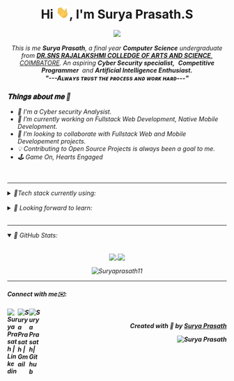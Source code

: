 <h1 align="center">Hi <img src="https://raw.githubusercontent.com/ABSphreak/ABSphreak/master/gifs/Hi.gif" width="30px">, I'm Surya Prasath.S</h1>
<p align="center">
  <a href="https://github.com/Suryaprasath11/readme-typing-svg"><img src="https://readme-typing-svg.herokuapp.com?lines=Computer+Science+Undergraduate;Full+Stack+Software+Developer;DS%20|%20AI%20|%20ML%20Enthusiast;Aspiring+Learner&center=true&width=500&height=50"></a>
</p>

<p align="center">
  <em>
    This is me <b>Surya Prasath</b>, a final year <b>Computer Science</b> undergraduate from <a href="https://www.iit.ac.lk/"> <b>DR.SNS RAJALAKSHMI COLLEDGE OF ARTS AND SCIENCE</b>, COIMBATORE</a>.
    An aspiring <b>Cyber Security specialist,</b>&nbsp; <b>Competitive Programmer</b>&nbsp; and <b> Artificial Intelligence Enthusiast.</b> 
  <br>
  <b><i>"---Aʟᴡᴀʏs ᴛʀᴜsᴛ ᴛʜᴇ ᴘʀᴏᴄᴇss ᴀɴᴅ ᴡᴏʀᴋ ʜᴀʀᴅ---"</i></b>
</p>

<h3> 𝐓𝐡𝐢𝐧𝐠𝐬 𝐚𝐛𝐨𝐮𝐭 𝐦𝐞 🔻</h3>

- 🧞 I'm a Cyber security Analysist.
- 🔭 I’m currently working on Fullstack Web Development, Native Mobile Development.
- 👯 I’m looking to collaborate with Fullstack Web and Mobile Developement projects.
- 💡 Contributing to Open Source Projects is always been a goal to me.
- 🕹️ Game On, Hearts Engaged
<br>

---

<details>
<summary>
  📝Tech stack currently using:
</summary>
   <br>
<code><a href="https://www.python.org/" target="_blank"><img height="30" src="https://www.vectorlogo.zone/logos/python/python-icon.svg"></a></code>
<code><a href="https://www.oracle.com/java/" target="_blank"><img height="30" src="https://www.vectorlogo.zone/logos/java/java-icon.svg"></a></code>
<code><a href="https://www.javascript.com/" target="_blank"><img height="30" src="https://raw.githubusercontent.com/devicons/devicon/master/icons/javascript/javascript-plain.svg"></a></code>
<code><a href="https://reactjs.org/" target="_blank"><img height="30" src="https://www.vectorlogo.zone/logos/reactjs/reactjs-icon.svg"></a></code>
<code><a href="https://nextjs.org/" target="_blank"><img height="30" src="https://upload.wikimedia.org/wikipedia/commons/thumb/1/10/Cib-next-js_%28CoreUI_Icons_v1.0.0%29.svg/120px-Cib-next-js_%28CoreUI_Icons_v1.0.0%29.svg.png"></a></code>
<code><a href="https://www.w3schools.com/html/" target="_blank"><img height="30" src="https://www.vectorlogo.zone/logos/w3_html5/w3_html5-icon.svg"></a></code>
<code><a href="https://www.w3schools.com/css/" target="_blank"><img height="30" src="https://raw.githubusercontent.com/devicons/devicon/master/icons/css3/css3-original.svg"></a></code>
<code><a href="https://id.heroku.com/login" target="_blank"><img src="https://www.vectorlogo.zone/logos/heroku/heroku-icon.svg" alt="heroku"  height="30"></a></code>
<code><a href="https://redux.js.org" target="_blank"> <img src="https://raw.githubusercontent.com/devicons/devicon/master/icons/redux/redux-original.svg" alt="redux" height="30"></a></code>
<code><a href="https://sass-lang.com" target="_blank"> <img src="https://raw.githubusercontent.com/devicons/devicon/master/icons/sass/sass-original.svg" alt="sass"  height="30"></a></code>
 <code> <a href="https://tailwindcss.com/" target="_blank"> <img src="https://www.vectorlogo.zone/logos/tailwindcss/tailwindcss-icon.svg" alt="tailwind" height="30"/> </a> </code>
<code><a href="https://nodejs.org/en/" target="_blank"><img height="30" src="https://www.vectorlogo.zone/logos/nodejs/nodejs-icon.svg"></a></code>
<code><a href="https://firebase.google.com/" target="_blank"><img height="30" src="https://www.vectorlogo.zone/logos/firebase/firebase-icon.svg"></a></code>
<code><a href="https://git-scm.com/" target="_blank"><img height="30" src="https://www.vectorlogo.zone/logos/git-scm/git-scm-icon.svg"></a></code>
<code><a href="https://www.json.org/" target="_blank"><img height="30" src="https://www.vectorlogo.zone/logos/json/json-icon.svg"></a></code>
<code><a href="https://colab.research.google.com/" target="_blank"><img height="30" src="https://colab.research.google.com/img/colab_favicon_256px.png"></a></code>
  
</details>
<br>

<details>
<summary>
  🔴 Looking forward to learn:
</summary>
   <br>
<code><a href="https://flutter.dev/" target="_blank"><img height="30" src="https://www.vectorlogo.zone/logos/flutterio/flutterio-icon.svg"></a></code>
<code><a href="https://cloud.google.com/" target="_blank"><img height="30" src="https://www.vectorlogo.zone/logos/google_cloud/google_cloud-icon.svg"></a></code>
<code><a href="https://analytics.google.com/" target="_blank"><img height="30" src="https://www.vectorlogo.zone/logos/google_analytics/google_analytics-icon.svg"></a></code>
<code><a href="https://www.tensorflow.org/" target="_blank"><img height="30" src="https://www.vectorlogo.zone/logos/tensorflow/tensorflow-icon.svg"></a></code>
<code><a href="https://azure.microsoft.com/en-us/" target="_blank"><img height="30" src="https://www.vectorlogo.zone/logos/microsoft_azure/microsoft_azure-icon.svg"></a></code>
<code><a href="https://opencv.org/" target="_blank"><img height="30" src="https://www.vectorlogo.zone/logos/opencv/opencv-icon.svg"></a></code>
<code><a href="https://pytorch.org/" target="_blank"><img height="30" src="https://www.vectorlogo.zone/logos/pytorch/pytorch-icon.svg"></a></code>
<code><a href="https://aws.amazon.com/" target="_blank"><img height="30" src="https://www.vectorlogo.zone/logos/amazon_aws/amazon_aws-icon.svg"></a></code>
</details>
<br>

---

<details open="">
<summary>
 📔 GitHub Stats:
</summary>
<br>
<p align="center">
  <a href="https://github.com/Suryaprasath11">
    <img align="center"  height="175px" src="https://github-readme-stats.vercel.app/api?username=Suryaprasath11&show_icons=true&hide_border=true&title_color=94b4a4&amp&icon_color=FFFFFF&amp&text_color=FFFFFF&amp&bg_color=000000&count_private=true&include_all_commits=true"/>
  </a>
  <a href="https://github.com/Suryaprasath11">
    <img align="center" height="175px"  src="https://github-readme-stats.vercel.app/api/top-langs/?username=Suryaprasath11&text_color=FFFFFF&bg_color=000000&title_color=94b4a4&langs_count=15&layout=compact&hide_border=true" />
  </a>
</p>
  <p align="center"><img align="center" src="https://github-readme-streak-stats.herokuapp.com/?user=Suryaprasath11&text_color=FFFFFF&bg_color=000000&title_color=94b4a4&langs_count=15&layout=compact&hide_border=true" alt="Suryaprasath11" /></p>
</details>

---

<h4> Connect with me✉️: <h4>
  </hr>
  <a href="https://www.linkedin.com/in/surya-prasath-40785624a/">
   <img align="left" alt="Surya Prasath | Linkedin" width="24px" src="https://www.vectorlogo.zone/logos/linkedin/linkedin-icon.svg" />
  </a>
  <a href="mailto:suryashali2005@gmail.com">
    <img align="left" alt="Surya Prasath | Gmail" width="26px" src="https://www.vectorlogo.zone/logos/gmail/gmail-icon.svg" />
  </a>
  <a href="https://github.com/Suryaprasath11">
    <img align="left" alt="Surya Prasath| Github" width="26px" src="https://www.vectorlogo.zone/logos/github/github-tile.svg" />
  </a>
  <br>
  
<p align="right" > Created with 🖤 by <a href="https://github.com/Suryarasath11">Surya Prasath</a></p>
<p align="right" > <img src="https://komarev.com/ghpvc/?username=Suryaprasath&label=Profile%20views&color=0e75b6&style=flat" alt="Surya Prasath" /> </p>
